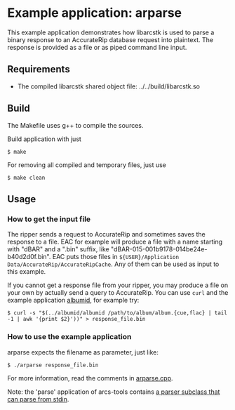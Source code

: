 # Example application: arparse

This example application demonstrates how libarcstk is used to parse a binary
response to an AccurateRip database request into plaintext. The response is
provided as a file or as piped command line input.


## Requirements

- The compiled libarcstk shared object file: ../../build/libarcstk.so


## Build

The Makefile uses g++ to compile the sources.

Build application with just

	$ make

For removing all compiled and temporary files, just use

	$ make clean


## Usage

### How to get the input file

The ripper sends a request to AccurateRip and sometimes saves the response to a
file. EAC for example will produce a file with a name starting with "dBAR" and
a ".bin" suffix, like "dBAR-015-001b9178-014be24e-b40d2d0f.bin". EAC puts those
files in ``${USER}/Application Data/AccurateRip/AccurateRipCache``. Any of them
can be used as input to this example.

If you cannot get a response file from your ripper, you may produce a file on
your own by actually send a query to AccurateRip. You can use ``curl`` and the
example application [albumid](../albumid/README.md), for example try:

	$ curl -s "$(../albumid/albumid /path/to/album/album.{cue,flac} | tail -1 | awk '{print $2}'))" > response_file.bin


### How to use the example application

arparse expects the filename as parameter, just like:

	$ ./arparse response_file.bin

For more information, read the comments in [arparse.cpp](./arparse.cpp).

Note: the 'parse' application of arcs-tools contains
[a parser subclass that can parse from stdin](https://codeberg.org/tristero/arcs-tools/src/branch/master/src/tools-parse.hpp).


